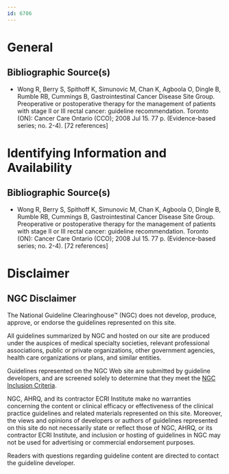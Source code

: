 ```yaml
---
id: 6706
---
```


# General

## Bibliographic Source(s)

- Wong R, Berry S, Spithoff K, Simunovic M, Chan K, Agboola O, Dingle B, Rumble RB, Cummings B, Gastrointestinal Cancer Disease Site Group. Preoperative or postoperative therapy for the management of patients with stage II or III rectal cancer: guideline recommendation. Toronto (ON): Cancer Care Ontario (CCO); 2008 Jul 15. 77 p. (Evidence-based series; no. 2-4). [72 references]

# Identifying Information and Availability

## Bibliographic Source(s)

- Wong R, Berry S, Spithoff K, Simunovic M, Chan K, Agboola O, Dingle B, Rumble RB, Cummings B, Gastrointestinal Cancer Disease Site Group. Preoperative or postoperative therapy for the management of patients with stage II or III rectal cancer: guideline recommendation. Toronto (ON): Cancer Care Ontario (CCO); 2008 Jul 15. 77 p. (Evidence-based series; no. 2-4). [72 references]

# Disclaimer

## NGC Disclaimer

The National Guideline Clearinghouse™ (NGC) does not develop, produce, approve, or endorse the guidelines represented on this site.

All guidelines summarized by NGC and hosted on our site are produced under the auspices of medical specialty societies, relevant professional associations, public or private organizations, other government agencies, health care organizations or plans, and similar entities.

Guidelines represented on the NGC Web site are submitted by guideline developers, and are screened solely to determine that they meet the [NGC Inclusion Criteria](/help-and-about/summaries/inclusion-criteria).

NGC, AHRQ, and its contractor ECRI Institute make no warranties concerning the content or clinical efficacy or effectiveness of the clinical practice guidelines and related materials represented on this site. Moreover, the views and opinions of developers or authors of guidelines represented on this site do not necessarily state or reflect those of NGC, AHRQ, or its contractor ECRI Institute, and inclusion or hosting of guidelines in NGC may not be used for advertising or commercial endorsement purposes.

Readers with questions regarding guideline content are directed to contact the guideline developer.

